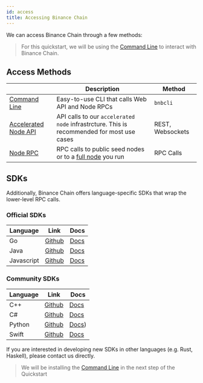 ```yaml
---
id: access
title: Accessing Binance Chain
---
```


We can access Binance Chain through a few methods:

> For this quickstart, we will be using the [Command Line](../../api-reference/cli) to interact with Binance Chain.

## Access Methods

|                                                           | Description                                                                               | Method           |
| --------------------------------------------------------- | ----------------------------------------------------------------------------------------- | ---------------- |
| [Command Line](../../api-reference/cli)                   | Easy-to-use CLI that calls Web API and Node RPCs                                          | `bnbcli`         |
| [Accelerated Node API](../../api-reference/dex-api/paths) | API calls to our `accelerated node` infrastrcture. This is recommended for most use cases | REST, Websockets |
| [Node RPC](../../api-reference/node-rpc)                  | RPC calls to public seed nodes or to a [full node](../node/fullnode) you run              | RPC Calls        |

## SDKs

Additionally, Binance Chain offers language-specific SDKs that wrap the lower-level RPC calls.

### Official SDKs

| Language   | Link                                                      | Docs                                                         |
| ---------- | --------------------------------------------------------- | ------------------------------------------------------------ |
| Go         | [Github](https://github.com/binance-chain/go-sdk)         | [Docs](https://github.com/binance-chain/go-sdk/wiki)         |
| Java       | [Github](https://github.com/binance-chain/java-sdk)       | [Docs](https://github.com/binance-chain/java-sdk/wiki)       |
| Javascript | [Github](https://github.com/binance-chain/javascript-sdk) | [Docs](https://github.com/binance-chain/javascript-sdk/wiki) |

### Community SDKs

| Language | Link                                                     | Docs                                                                                                   |
| -------- | -------------------------------------------------------- | ------------------------------------------------------------------------------------------------------ |
| C++      | [Github](https://github.com/binance-chain/cplusplus-sdk) | [Docs](https://github.com/binance-chain/cplusplus-sdk/wiki)                                            |
| C#       | [Github](ht;tps://github.com/binance-chain/csharp-sdk)   | [Docs](https://github.com/binance-chain/csharp-sdk)                                                    |
| Python   | [Github](https://github.com/binance-chain/python-sdk)    | [Docs](https://python-binance-chain.readthedocs.io/en/latest/binance-chain.html#module-binance_chain)) |
| Swift    | [Github](https://github.com/binance-chain/swift-sdk)     | [Docs](https://github.com/binance-chain/swift-sdk/blob/master/README.md)                               |

If you are interested in developing new SDKs in other languages (e.g. Rust, Haskell), please contact us directly.

> We will be installing the [Command Line](../../api-reference/cli) in the next step of the Quickstart
